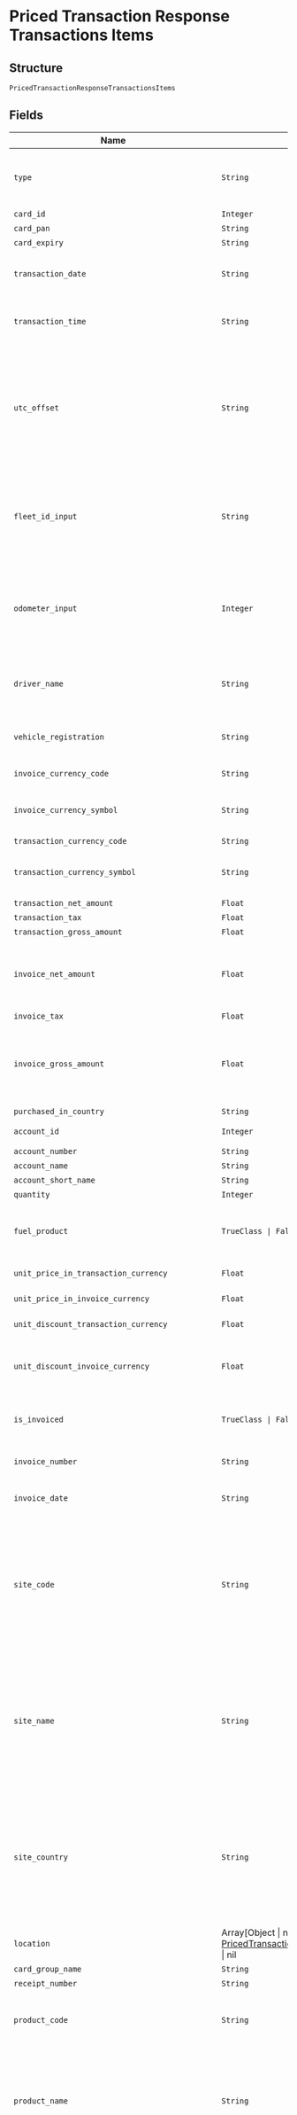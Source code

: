 
# Priced Transaction Response Transactions Items

## Structure

`PricedTransactionResponseTransactionsItems`

## Fields

| Name | Type | Tags | Description |
|  --- | --- | --- | --- |
| `type` | `String` | Optional | TransactionType is the type of transaction.<br>Example: SalesItem /FeeItem |
| `card_id` | `Integer` | Optional | Unique Card Id |
| `card_pan` | `String` | Optional | Card PAN |
| `card_expiry` | `String` | Optional | Card Expiry Date |
| `transaction_date` | `String` | Optional | Local Transaction Date  of where the transaction took place |
| `transaction_time` | `String` | Optional | Local Transaction Time of where the transaction took place |
| `utc_offset` | `String` | Optional | UTC Offset extracted from Sales Date time.<br>Note: This may not be accurate for all TPN transactions<br>Format: +/-HH:mm:ss (24 hours format)<br>Note: - The value could be null/blank for fees item. |
| `fleet_id_input` | `String` | Optional | Fleet Id Input as entered by the drivers at the time of transaction<br>Example: XYZ1234<br>Note: - The value could be null/blank for fees item. |
| `odometer_input` | `Integer` | Optional | Odometer Input as entered by the drivers at the time of transaction<br>Example: 12345<br>Note: - The value could be null/blank for fees item. |
| `driver_name` | `String` | Optional | Driver Name embossed on the card<br>Example:  ANDREW GILBERRY |
| `vehicle_registration` | `String` | Optional | Vehicle Registration Number embossed on the card<br>Example: MV65YLH |
| `invoice_currency_code` | `String` | Optional | ISO currency code<br>Example: GBP |
| `invoice_currency_symbol` | `String` | Optional | Currency symbol of the Invoice Currency Code<br>Example: £, $ |
| `transaction_currency_code` | `String` | Optional | ISO currency code |
| `transaction_currency_symbol` | `String` | Optional | Currency symbol of the Transaction Currency Code<br>Example: £, $ |
| `transaction_net_amount` | `Float` | Optional | Net Amount |
| `transaction_tax` | `Float` | Optional | Tax Amount |
| `transaction_gross_amount` | `Float` | Optional | Gross Amount |
| `invoice_net_amount` | `Float` | Optional | Invoiced Net Amount<br>Note: For a fee item, this parameter will be populated with fee InvoiceNetAmount. |
| `invoice_tax` | `Float` | Optional | Invoiced Tax Amount |
| `invoice_gross_amount` | `Float` | Optional | Invoice Gross Amount<br>Note: For a fee item, this parameter will be populated with fee InvoiceGrossAmount. |
| `purchased_in_country` | `String` | Optional | Country of Purchase |
| `account_id` | `Integer` | Optional | Account Id<br>Example: 29484 |
| `account_number` | `String` | Optional | Account Number |
| `account_name` | `String` | Optional | Account Name |
| `account_short_name` | `String` | Optional | Account Short Name |
| `quantity` | `Integer` | Optional | Quantity/Volume |
| `fuel_product` | `TrueClass \| FalseClass` | Optional | True if the product on transaction is listed as a fuel product else return false |
| `unit_price_in_transaction_currency` | `Float` | Optional | Product Unit Price in transaction currency |
| `unit_price_in_invoice_currency` | `Float` | Optional | Product Unit Price in invoice currency |
| `unit_discount_transaction_currency` | `Float` | Optional | Unit Discount in transaction currency |
| `unit_discount_invoice_currency` | `Float` | Optional | Unit Discount in invoice currency<br>Note: - The value could be null/blank for fees item. |
| `is_invoiced` | `TrueClass \| FalseClass` | Optional | True when the transaction is already invoice, else return False |
| `invoice_number` | `String` | Optional | Invoice Number if invoiced<br>S04500493 |
| `invoice_date` | `String` | Optional | Invoice Date<br>Format: yyyyMMdd HH:mm:ss |
| `site_code` | `String` | Optional | Site Code<br>Example:<br>050001 -    CHARNOCK RICHARD NTHBOUND MWSA 0755<br>050002 -    CHARNOCK RICHARD STHBOUND MWSA 0755 |
| `site_name` | `String` | Optional | Site Name<br>Example:<br>050001 -    CHARNOCK RICHARD NTHBOUND MWSA 0755<br>050002 -    CHARNOCK RICHARD STHBOUND MWSA 0755 |
| `site_country` | `String` | Optional | Site Country<br>Example: France, Germany<br>Note: - The value could be null/blank for fees item.<br>Geography Location entity for Site Location<br>Note: - The value could be null/blank for fees item. |
| `location` | Array[Object \| nil \| [PricedTransactionItemsLocationItems](../../doc/models/priced-transaction-items-location-items.md)] \| nil | Optional | This is Array of a container for one-of cases. |
| `card_group_name` | `String` | Optional | Card Group Name |
| `receipt_number` | `String` | Optional | Receipt Number |
| `product_code` | `String` | Optional | Product Code<br>10    TMF Charges<br>11    Tunnel/Bridges<br>12    Motorway toll<br>13    Ferries |
| `product_name` | `String` | Optional | Product Name<br>Unleaded - High octane<br>Unleaded - Medium octane<br>Unleaded - Low octane<br>Unleaded Environmental |
| `product_group_id` | `Integer` | Optional | Product Group Id<br>Example:<br>1    Parent Product Group<br>2    All Fuels<br>3    Motor gasoline<br>4    2 stroke<br>5    Autogas<br>6    CNG |
| `product_group_name` | `String` | Optional | Product Group Name<br>Example:<br>1    Parent Product Group<br>2    All Fuels<br>3    Motor gasoline<br>4    2 stroke<br>5    Autogas<br>6    CNG<br>7    Automotive Gas Oil |
| `del_co_exchange_rate` | `Float` | Optional | DelCo Exchange Rate (Site exchange rate) |
| `col_co_exchange_rate` | `Float` | Optional | ColCo Exchange Rate (Customer exchange rate) |
| `is_shell_site` | `TrueClass \| FalseClass` | Optional | True when transaction occurred at a Shell site else return False<br>Note: - The value could be null/blank for fees item. |
| `network` | `String` | Optional | Network as configured in GFN (Shell PH, ESSO, etc.,)<br>100013    STEINDORFER<br>100015    S.A. BELGIAN SHELL N.V.<br>100016    ESSO BE<br>Note: - The value could be null/blank for fees item |
| `site_group_id` | `Integer` | Optional | Site Group Id<br>Example: 202<br>Note: - The value could be null/blank for fees item. |
| `site_group_name` | `String` | Optional | Site Group Name<br>Example: CZ 9100 ECONOMY NETWORK |
| `posting_date` | `String` | Optional | Transaction Posting Date<br>Format: yyyyMMdd HHmmss |
| `issuer_code` | `String` | Optional | First digits of the Card PAN<br>7002 = Fleet  <br>7077 = CRT |
| `purchased_in_country_code` | `String` | Optional | ISO code of the country where the transaction took place<br>Example: “NL” |
| `customer_country_code` | `String` | Optional | ISO code of the  Customer Country |
| `customer_country` | `String` | Optional | Name of the Customer Country |
| `release_code` | `String` | Optional | Release code, 7th Digit of the Card PAN |
| `card_group_id` | `String` | Optional | Card group ID |
| `card_sequence_number` | `String` | Optional | 3 digits, Card sequence number and Check digit |
| `check_digit` | `String` | Optional | Check digit, Last number of the card pan |
| `fleet_id_description` | `String` | Optional | FleetId/CRN description in Card Platform configured at the account level |
| `vat_rate` | `Float` | Optional | VAT Percentage<br>0.20 for 20% |
| `vat_category` | `String` | Optional | VAT Category Id-Description<br>1-Zero Rated<br>2-A1 PH-O 12% Sales Domestic<br>3-VAT exempt |
| `vat_country` | `String` | Optional | VAT Country |
| `effective_discount_in_trx_currency` | `Float` | Optional | Effective Discount (excluding VAT, in transaction currency) 4 digits<br>Example: 0.0000<br>Note: - The value could be null/blank for fees item. |
| `transaction_type` | `String` | Optional | Transaction Type<br>Example: Purchase when Card is Present else Blank<br>Note: - The value could be null/blank for fees item. |
| `pin_indicator` | `String` | Optional | Pin Indicator (Indicates whether PIN used or not used at the time of transaction)<br>Example: “PIN Used'” or “No PIN” or “Unknown”<br>Note: - The value could be null/blank for fees item |
| `vat_applicable` | `String` | Optional | Is VAT Applicable for this transaction |
| `net_invoice_indicator` | `String` | Optional | Net Invoice Indicator, Will the customer receive an invoice without VAT?<br>Example: “Y” or “N” |
| `customer_currency_code` | `String` | Optional | Customer currency code |
| `customer_currency_symbol` | `String` | Optional | Customer currency Symbol |
| `effective_unit_discount_in_customer_currency` | `Float` | Optional | Effective Unit Discount (excluding VAT in Customer currency)<br>Note: - The value could be null/blank for fees item. |
| `effective_discount_in_customer_currency` | `Float` | Optional | Effective Discount (excluding VAT in Customer currency)<br>Note: - The value could be null/blank for fees item |
| `va_ton_net_amount_in_customer_currency` | `Float` | Optional | VAT on Net Amount (in Customer currency) |
| `discount_type` | `String` | Optional | Discount Type<br>Example: 1-None<br>2-Pence per unit<br>3-Percentage<br>Note: - The value could be null/blank for fees item |
| `transaction_status` | `String` | Optional | Transaction status "U" or "I"<br>“U” stands for Uninvoiced<br>“I” stands for Invoiced |
| `sales_item_id` | `Integer` | Optional | Unique Sales Item Identifier<br>Example: 18315958002<br>Note: For a fee item, this parameter will be populated with SalesItemId. |
| `payer_group` | `String` | Optional | Payer Group applicable for the Large Customer NL+8 digit code |
| `payer_group_name` | `String` | Optional | Payer Group Name |
| `refund_flag` | `String` | Optional | Refund Flag “N” for Not Refunded and “Y” for Refunded. |
| `original_sales_item_id` | `String` | Optional | Shows Sales Item Id of the original item that was refunded |
| `delco_name` | `String` | Optional | Delco Name |
| `delco_code` | `String` | Optional | Delco Code |
| `payer_number` | `String` | Optional | Payer number (Country code+8 digits) |
| `payer_name` | `String` | Optional | Payer name<br>Example: V.M. LE COMTE |
| `card_expiry_period` | `String` | Optional | Year/Month of the Card Expiry captured on the transaction |
| `authorisation_code` | `String` | Optional | Authorisation code of the transaction<br>Example: 011256<br>Note: - The value could be null/blank for fees item |
| `transaction_id` | `String` | Optional | Unique id of the transaction that may include one or more salesitems |
| `transaction_line` | `String` | Optional | Transaction line item number |
| `allow_clearing` | `String` | Optional | Is the Sales Item allowed for clearing? i.e. not written off<br>Example: “Y” or “N”<br>Note: - The value could be null/blank for fees item. |
| `crm_number` | `String` | Optional | CRM Case number if the sales item is in dispute<br>Note: - The value could be null/blank for fees item. |
| `dispute_status` | `String` | Optional | Sales Item Dispute Status if disputed<br>0    No Dispute<br>1    In Dispute<br>2    Re-Instated<br>3    Adjusted<br>4    Written Off by Colco<br>5    Written Off by Delco<br>6    Charged Back to Site<br>Note: - The value could be null/blank for fees item. |
| `rebate_rate` | `Float` | Optional | Unit discount in customer currency.<br>Example: 28.279000<br>Note: - The value could be null/blank for fees item |
| `del_co_to_col_co_exchange_rate` | `Float` | Optional | Exchange rate from transaction currency to customer currency.<br>Example: 1<br>Note: - The value could be null/blank for fees item |
| `net_euro_amount` | `Float` | Optional | Net euro amount.<br>Example: 37.93<br>Note: - The value could be null/blank for fees item |
| `euro_rebate_amount` | `Float` | Optional | Euro rebate amount.<br>Example: 0<br>Note: - The value could be null/blank for fees item |
| `euro_vat_amount` | `Float` | Optional | Euro VAT amount.<br>Example: 7.96<br>Note: - The value could be null/blank for fees item |
| `parent_customer_number` | `String` | Optional | Parent customer number |
| `parent_customer_name` | `String` | Optional | Parent customer name. |
| `parent_customer_id` | `Integer` | Optional | Parent customer id. |
| `incoming_site_number` | `String` | Optional | Incoming Site Number<br>Example: 100021<br>Note: - The value could be null/blank for fees item. |
| `incoming_site_description` | `String` | Optional | Incoming Site Description<br>Example: HN3 INTI_02-82.02<br>Note: - The value could be null/blank for fees item. |
| `incoming_currency_code` | `String` | Optional | Incoming Currency Code<br>Example: GBP<br>Note: - The value could be null/blank for fees item |
| `incoming_product_code` | `String` | Optional | Incoming Product Code<br>Example: 30 |
| `credit_debit_code` | `String` | Optional | Credit Debit Code<br>Example: “D” or “C”<br>The value could be null/blank for fees item. |
| `correction_flag` | `String` | Optional | Correction Flag<br>Example: “Y” or “N”<br>The value could be null/blank for fees item. |
| `additional_1` | `String` | Optional | Additional1 |
| `additional_2` | `String` | Optional | Additional2 |
| `additional_3` | `String` | Optional | Additional3 |
| `additional_4` | `String` | Optional | Additional4 |
| `rebateon_net_amount_in_customer_currency` | `Float` | Optional | Rebate on Net Amount In Customer Currency<br>Example: -0.735000000000<br>Note: - The value could be null/blank for fees item. |
| `rebateon_net_amount_in_transaction_currency` | `Float` | Optional | Rebate on Net Amount In Transaction Currency<br>Example: -0.735000000000<br>Note: - The value could be null/blank for fees item. |
| `network_code` | `String` | Optional | Network Code<br>Example: AVEE PTUAZONW CUBFAO COSFS<br>Note: - The value could be null/blank for fees item |
| `trn_identifier` | `String` | Optional | Transaction Identifier |
| `card_type` | `String` | Optional | Card Type |
| `delco_list_price_unit_net` | `Float` | Optional | Delco List Price Unit Net<br>Example: 30.500000 |
| `delco_retail_price_unit_net` | `Float` | Optional | Retail Net Price (or pump net price) per Unit in transaction currency<br>Example: 1.921000 |
| `delco_retail_price_unit_gross` | `Float` | Optional | Retail gross price (or pump gross price) per unit in transaction currency |
| `delco_retail_value_total_net` | `Float` | Optional | Retail net price (or net pump price) in transaction currency |
| `delco_retail_value_total_gross` | `Float` | Optional | Retail gross price (or gross pump price) in transaction currency |
| `customer_retail_price_unit_gross` | `Float` | Optional | Retail gross price (or pump gross price) per unit in customer currency |
| `customer_retail_value_total_gross` | `Float` | Optional | Retail gross price (or gross pump price) in customer currency |
| `customer_retail_value_total_net` | `Float` | Optional | Retail gross price (or gross pump price) in customer currency<br>Retail net price (or net pump price) in customer currency |
| `transaction_type_description` | `String` | Optional | Transaction Type Description<br>Note: - The value could be null/blank for fees item |
| `error` | [`ErrorStatus`](../../doc/models/error-status.md) | Optional | - |
| `request_id` | `String` | Optional | API Request Id |

## Example (as JSON)

```json
{
  "Type": "Type0",
  "CardId": 132,
  "CardPAN": "CardPAN4",
  "CardExpiry": "CardExpiry8",
  "TransactionDate": "TransactionDate8"
}
```

